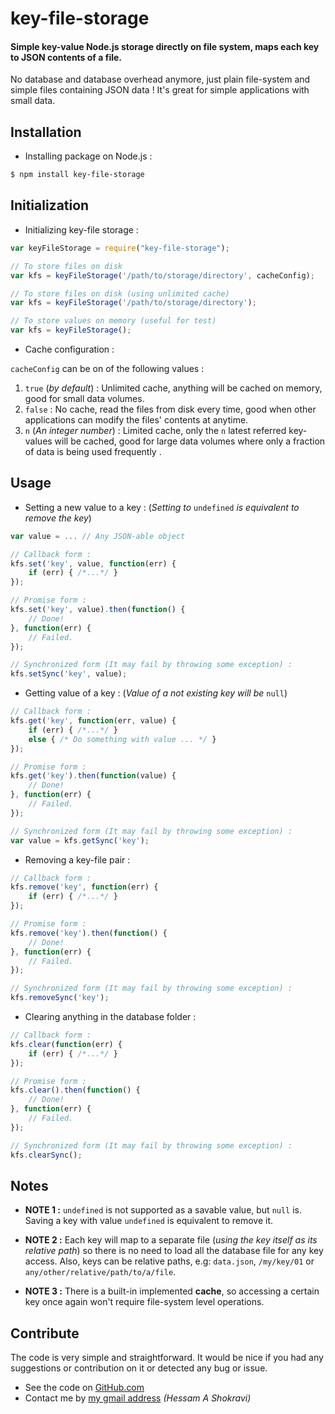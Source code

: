 # key-file-storage

#### Simple key-value Node.js storage directly on file system, maps each key to JSON contents of a file.

No database and database overhead anymore, just plain file-system and simple files containing JSON data !
It's great for simple applications with small data.

## Installation

+ Installing package on Node.js :
```sh
$ npm install key-file-storage
```

## Initialization

+ Initializing key-file storage :
```javascript
var keyFileStorage = require("key-file-storage");

// To store files on disk
var kfs = keyFileStorage('/path/to/storage/directory', cacheConfig);

// To store files on disk (using unlimited cache)
var kfs = keyFileStorage('/path/to/storage/directory');

// To store values on memory (useful for test)
var kfs = keyFileStorage();
```

+ Cache configuration :

`cacheConfig` can be on of the following values :

1. `true` (_by default_) : Unlimited cache, anything will be cached on memory, good for small data volumes.
2. `false` : No cache, read the files from disk every time, good when other applications can modify the files' contents at anytime.
3. `n` (_An integer number_) : Limited cache, only the `n` latest referred key-values will be cached, good for large data volumes where only a fraction of data is being used frequently .

## Usage

+ Setting a new value to a key : (*Setting to* `undefined` *is equivalent to remove the key*)
```javascript
var value = ... // Any JSON-able object

// Callback form :
kfs.set('key', value, function(err) {
    if (err) { /*...*/ }
});

// Promise form :
kfs.set('key', value).then(function() {
    // Done!
}, function(err) {
    // Failed.
});

// Synchronized form (It may fail by throwing some exception) :
kfs.setSync('key', value);
```

+ Getting value of a key : (*Value of a not existing key will be* `null`)
```javascript
// Callback form :
kfs.get('key', function(err, value) {
    if (err) { /*...*/ }
    else { /* Do something with value ... */ }
});

// Promise form :
kfs.get('key').then(function(value) {
    // Done!
}, function(err) {
    // Failed.
});

// Synchronized form (It may fail by throwing some exception) :
var value = kfs.getSync('key');
```

+ Removing a key-file pair :
```javascript
// Callback form :
kfs.remove('key', function(err) {
    if (err) { /*...*/ }
});

// Promise form :
kfs.remove('key').then(function() {
    // Done!
}, function(err) {
    // Failed.
});

// Synchronized form (It may fail by throwing some exception) :
kfs.removeSync('key');
```

+ Clearing anything in the database folder :
```javascript
// Callback form :
kfs.clear(function(err) {
    if (err) { /*...*/ }
});

// Promise form :
kfs.clear().then(function() {
    // Done!
}, function(err) {
    // Failed.
});

// Synchronized form (It may fail by throwing some exception) :
kfs.clearSync();
```


## Notes

- **NOTE 1 :** `undefined` is not supported as a savable value, but `null` is. Saving a key with value `undefined` is equivalent to remove it.

- **NOTE 2 :** Each key will map to a separate file (*using the key itself as its relative path*) so there is no need to load all the database file for any key access. Also, keys can be relative paths, e.g: `data.json`, `/my/key/01` or `any/other/relative/path/to/a/file`.

- **NOTE 3 :** There is a built-in implemented **cache**, so accessing a certain key once again won't require file-system level operations.


## Contribute

The code is very simple and straightforward. It would be nice if you had any suggestions or contribution on it or detected any bug or issue.

+ See the code on [GitHub.com](https://github.com/ahs502/key-file-storage)
+ Contact me by [my gmail address](ahs502@gmail.com)  *(Hessam A Shokravi)*
